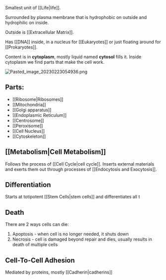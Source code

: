 Smallest unit of [[Life|life]].

Surrounded by plasma membrane that is hydrophobic on outside and hydrophilic on inside.

Outside is [[Extracellular Matrix]].

Has [[DNA]] inside, in a nucleus for [[Eukaryotes]] or just floating around for [[Prokaryotes]].

Content is in <b>cytoplasm</b>, mostly liquid named <b>cytosol</b> fills it.
Inside cytoplasm we find parts that make the cell work.

![Pasted_image_20230223054936.png](pasted_image_20230223054936.png)

## Parts:

* [[Ribosome|Ribosomes]]
* [[Mitochondria]]
* [[Golgi apparatus]]
* [[Endoplasmic Reticulum]]
* [[Centrosome]]
* [[Peroxisome]]
* [[Cell Nucleus]]
* [[Cytoskeleton]]

## [[Metabolism|Cell Metabolism]]

Follows the process of [[Cell Cycle|cell cycle]].
Inserts external materials and exerts them out through processes of [[Endocytosis and Exocytosis]].

## Differentiation

Starts at totipotent [[Stem Cells|stem cells]] and differentiates all t

## Death

There are 2 ways cells can die:

1. Apoptosis - when cell is no longer needed, it shuts down
2. Necrosis - cell is damaged beyond repair and dies, usually results in death of multiple cells

## Cell-To-Cell Adhesion

Mediated by proteins, mostly [[Cadherin|cadherins]]
